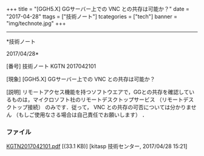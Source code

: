 ﻿+++
title = "[GGH5.X] GGサーバー上での VNC との共存は可能か？"
date = "2017-04-28"
ttags = ["技術ノート"]
tcategories = ["tech"]
banner = "img/technote.jpg"
+++

-----------------------------------------------------------------------------------------------------------------------------

*技術ノート

2017/04/28*


[番号]
技術ノート KGTN 2017042101

[現象]
[GGH5.X] GGサーバー上での VNC との共存は可能か？

[説明]
リモートアクセス機能を持つソフトウエアで，GGとの共存を確認しているものは，マイクロソフト社のリモートデスクトップサービス
（リモートデスクトップ接続） のみです．従って， VNC
との共存の可否については分かりません
（もしご使用なさる場合は自己責任でお願いします） ．


### ファイル

 
 


[KGTN2017042101.pdf](http://techreport.kitasp.net/attachments/download/3504/KGTN2017042101.pdf)
 [(33.1 KB)] [kitasp 技術センター, 2017/04/28
15:21]


 


 

